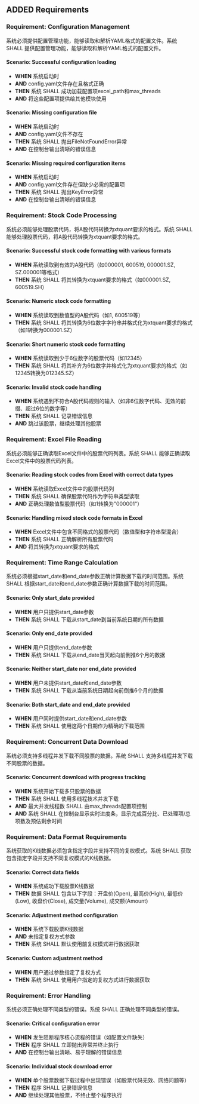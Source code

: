 ## ADDED Requirements
### Requirement: Configuration Management
系统必须提供配置管理功能，能够读取和解析YAML格式的配置文件。系统 SHALL 提供配置管理功能，能够读取和解析YAML格式的配置文件。

#### Scenario: Successful configuration loading
- **WHEN** 系统启动时
- **AND** config.yaml文件存在且格式正确
- **THEN** 系统 SHALL 成功加载配置项excel_path和max_threads
- **AND** 将这些配置项提供给其他模块使用

#### Scenario: Missing configuration file
- **WHEN** 系统启动时
- **AND** config.yaml文件不存在
- **THEN** 系统 SHALL 抛出FileNotFoundError异常
- **AND** 在控制台输出清晰的错误信息

#### Scenario: Missing required configuration items
- **WHEN** 系统启动时
- **AND** config.yaml文件存在但缺少必需的配置项
- **THEN** 系统 SHALL 抛出KeyError异常
- **AND** 在控制台输出清晰的错误信息

### Requirement: Stock Code Processing
系统必须能够处理股票代码，将A股代码转换为xtquant要求的格式。系统 SHALL 能够处理股票代码，将A股代码转换为xtquant要求的格式。

#### Scenario: Successful stock code formatting with various formats
- **WHEN** 系统读取到有效的A股代码（如000001, 600519, 000001.SZ, SZ.000001等格式）
- **THEN** 系统 SHALL 将其转换为xtquant要求的格式（如000001.SZ, 600519.SH）

#### Scenario: Numeric stock code formatting
- **WHEN** 系统读取到数值型的A股代码（如1, 600519等）
- **THEN** 系统 SHALL 将其转换为6位数字字符串并格式化为xtquant要求的格式（如1转换为000001.SZ）

#### Scenario: Short numeric stock code formatting
- **WHEN** 系统读取到少于6位数字的股票代码（如12345）
- **THEN** 系统 SHALL 将其补齐为6位数字并格式化为xtquant要求的格式（如12345转换为012345.SZ）

#### Scenario: Invalid stock code handling
- **WHEN** 系统遇到不符合A股代码规则的输入（如非6位数字代码、无效的前缀、超过6位的数字等）
- **THEN** 系统 SHALL 记录错误信息
- **AND** 跳过该股票，继续处理其他股票

### Requirement: Excel File Reading
系统必须能够正确读取Excel文件中的股票代码列表。系统 SHALL 能够正确读取Excel文件中的股票代码列表。

#### Scenario: Reading stock codes from Excel with correct data types
- **WHEN** 系统读取Excel文件中的股票代码列
- **THEN** 系统 SHALL 确保股票代码作为字符串类型读取
- **AND** 正确处理数值型股票代码（如1转换为"000001"）

#### Scenario: Handling mixed stock code formats in Excel
- **WHEN** Excel文件中包含不同格式的股票代码（数值型和字符串型混合）
- **THEN** 系统 SHALL 正确解析所有股票代码
- **AND** 将其转换为xtquant要求的格式

### Requirement: Time Range Calculation
系统必须根据start_date和end_date参数正确计算数据下载的时间范围。系统 SHALL 根据start_date和end_date参数正确计算数据下载的时间范围。

#### Scenario: Only start_date provided
- **WHEN** 用户只提供start_date参数
- **THEN** 系统 SHALL 下载从start_date到当前系统日期的所有数据

#### Scenario: Only end_date provided
- **WHEN** 用户只提供end_date参数
- **THEN** 系统 SHALL 下载从end_date当天起向前倒推6个月的数据

#### Scenario: Neither start_date nor end_date provided
- **WHEN** 用户未提供start_date和end_date参数
- **THEN** 系统 SHALL 下载从当前系统日期起向前倒推6个月的数据

#### Scenario: Both start_date and end_date provided
- **WHEN** 用户同时提供start_date和end_date参数
- **THEN** 系统 SHALL 使用这两个日期作为精确的下载范围

### Requirement: Concurrent Data Download
系统必须支持多线程并发下载不同股票的数据。系统 SHALL 支持多线程并发下载不同股票的数据。

#### Scenario: Concurrent download with progress tracking
- **WHEN** 系统开始下载多只股票的数据
- **THEN** 系统 SHALL 使用多线程技术并发下载
- **AND** 最大并发线程数 SHALL 由max_threads配置项控制
- **AND** 系统 SHALL 在控制台显示实时进度条，显示完成百分比、已处理项/总项数及预估剩余时间

### Requirement: Data Format Requirements
系统获取的K线数据必须包含指定字段并支持不同的复权模式。系统 SHALL 获取包含指定字段并支持不同复权模式的K线数据。

#### Scenario: Correct data fields
- **WHEN** 系统成功下载股票K线数据
- **THEN** 数据 SHALL 包含以下字段：开盘价(Open), 最高价(High), 最低价(Low), 收盘价(Close), 成交量(Volume), 成交额(Amount)

#### Scenario: Adjustment method configuration
- **WHEN** 系统下载股票K线数据
- **AND** 未指定复权方式参数
- **THEN** 系统 SHALL 默认使用前复权模式进行数据获取

#### Scenario: Custom adjustment method
- **WHEN** 用户通过参数指定了复权方式
- **THEN** 系统 SHALL 使用用户指定的复权方式进行数据获取

### Requirement: Error Handling
系统必须正确处理不同类型的错误。系统 SHALL 正确处理不同类型的错误。

#### Scenario: Critical configuration error
- **WHEN** 发生阻断程序核心流程的错误（如配置文件缺失）
- **THEN** 程序 SHALL 立即抛出异常并终止执行
- **AND** 在控制台输出清晰、易于理解的错误信息

#### Scenario: Individual stock download error
- **WHEN** 单个股票数据下载过程中出现错误（如股票代码无效、网络问题等）
- **THEN** 程序 SHALL 记录错误信息
- **AND** 继续处理其他股票，不终止整个程序执行